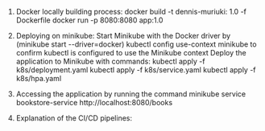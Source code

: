 1. Docker locally building process:
   docker build -t dennis-muriuki: 1.0 -f Dockerfile
   docker run -p 8080:8080 app:1.0

2. Deploying on minikube:
   Start Minikube with the Docker driver by (minikube start --driver=docker)
   kubectl config use-context minikube to confirm kubectl is configured to use the Minikube context
   Deploy the application to Minikube with commands:
   kubectl apply -f k8s/deployment.yaml
   kubectl apply -f k8s/service.yaml
   kubectl apply -f k8s/hpa.yaml
3. Accessing the application by running the command minikube service bookstore-service http://localhost:8080/books
4. Explanation of the CI/CD pipelines:
    



